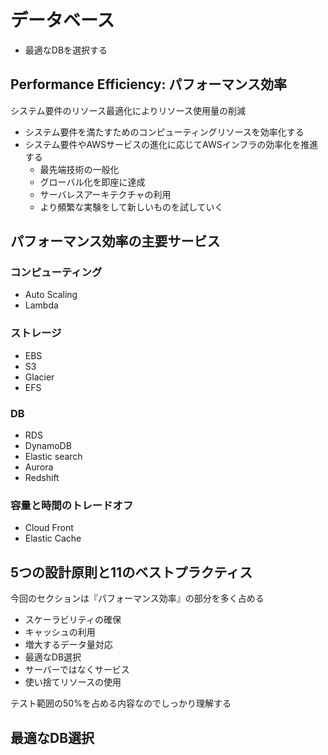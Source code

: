# データベース

- 最適なDBを選択する

## Performance Efficiency: パフォーマンス効率

システム要件のリソース最適化によりリソース使用量の削減

- システム要件を満たすためのコンピューティングリソースを効率化する
- システム要件やAWSサービスの進化に応じてAWSインフラの効率化を推進する
  - 最先端技術の一般化
  - グローバル化を即座に達成
  - サーバレスアーキテクチャの利用
  - より頻繁な実験をして新しいものを試していく

## パフォーマンス効率の主要サービス

### コンピューティング

- Auto Scaling
- Lambda

### ストレージ

- EBS
- S3
- Glacier
- EFS

### DB

- RDS
- DynamoDB
- Elastic search
- Aurora
- Redshift

### 容量と時間のトレードオフ

- Cloud Front
- Elastic Cache

## 5つの設計原則と11のベストプラクティス

今回のセクションは『パフォーマンス効率』の部分を多く占める

- スケーラビリティの確保
- キャッシュの利用
- 増大するデータ量対応
- 最適なDB選択
- サーバーではなくサービス
- 使い捨てリソースの使用

テスト範囲の50%を占める内容なのでしっかり理解する

## 最適なDB選択